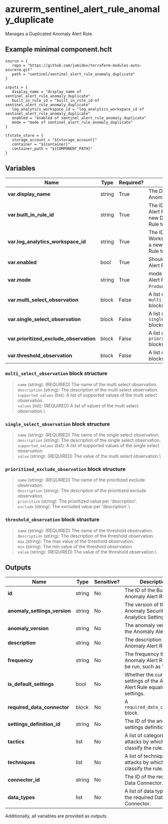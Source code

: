 # azurerm_sentinel_alert_rule_anomaly_duplicate

Manages a Duplicated Anomaly Alert Rule.

## Example minimal component.hclt

```hcl
source = {
   repo = "https://github.com/jumidev/terraform-modules-auto-azurerm.git" 
   path = "sentinel/sentinel_alert_rule_anomaly_duplicate" 
}

inputs = {
   display_name = "display_name of sentinel_alert_rule_anomaly_duplicate" 
   built_in_rule_id = "built_in_rule_id of sentinel_alert_rule_anomaly_duplicate" 
   log_analytics_workspace_id = "log_analytics_workspace_id of sentinel_alert_rule_anomaly_duplicate" 
   enabled = "enabled of sentinel_alert_rule_anomaly_duplicate" 
   mode = "mode of sentinel_alert_rule_anomaly_duplicate" 
}

tfstate_store = {
   storage_account = "${storage_account}" 
   container = "${container}" 
   container_path = "${COMPONENT_PATH}" 
}

```

## Variables

| Name | Type | Required? |  Description |
| ---- | ---- | --------- |  ----------- |
| **var.display_name** | string | True | The Display Name of the built-in Anomaly Alert Rule. | 
| **var.built_in_rule_id** | string | True | The ID of the built-in Anomaly Alert Rule. Changing this forces a new Duplicated Anomaly Alert Rule to be created. | 
| **var.log_analytics_workspace_id** | string | True | The ID of the Log Analytics Workspace. Changing this forces a new Duplicated Anomaly Alert Rule to be created. | 
| **var.enabled** | bool | True | Should the Duplicated Anomaly Alert Rule be enabled? | 
| **var.mode** | string | True | mode of the Duplicated Anomaly Alert Rule. Possible Values are `Production` and `Flighting`. | 
| **var.multi_select_observation** | block | False | A list of `multi_select_observation` blocks. | 
| **var.single_select_observation** | block | False | A list of `single_select_observation` blocks. | 
| **var.prioritized_exclude_observation** | block | False | A list of `prioritized_exclude_observation` blocks. | 
| **var.threshold_observation** | block | False | A list of `threshold_observation` blocks. | 

### `multi_select_observation` block structure

> `name` (string): (REQUIRED) The name of the multi select observation.\
> `description` (string): The description of the multi select observation.\
> `supported_values` (list): A list of supported values of the multi select observation.\
> `values` (list): (REQUIRED) A list of values of the multi select observation.\

### `single_select_observation` block structure

> `name` (string): (REQUIRED) The name of the single select observation.\
> `description` (string): The description of the single select observation.\
> `supported_values` (list): A list of supported values of the single select observation.\
> `value` (string): (REQUIRED) The value of the multi select observation.\

### `prioritized_exclude_observation` block structure

> `name` (string): (REQUIRED) The name of the prioritized exclude observation.\
> `description` (string): The description of the prioritized exclude observation.\
> `prioritize` (string): The prioritized value per 'description'.\
> `exclude` (string): The excluded value per 'description'.\

### `threshold_observation` block structure

> `name` (string): (REQUIRED) The name of the threshold observation.\
> `description` (string): The description of the threshold observation.\
> `max` (string): The max value of the threshold observation.\
> `min` (string): The min value of the threshold observation.\
> `value` (string): (REQUIRED) The value of the threshold observation.\



## Outputs

| Name | Type | Sensitive? | Description |
| ---- | ---- | --------- | --------- |
| **id** | string | No  | The ID of the Built-in Anomaly Alert Rule. | 
| **anomaly_settings_version** | string | No  | The version of the Anomaly Security ML Analytics Settings. | 
| **anomaly_version** | string | No  | The anomaly version of the Anomaly Alert Rule. | 
| **description** | string | No  | The description of the Anomaly Alert Rule. | 
| **frequency** | string | No  | The frequency the Anomaly Alert Rule will be run, such as "P1D". | 
| **is_default_settings** | bool | No  | Whether the current settings of the Anomaly Alert Rule equals default settings. | 
| **required_data_connector** | block | No  | A `required_data_connector` block. | 
| **settings_definition_id** | string | No  | The ID of the anomaly settings definition Id. | 
| **tactics** | list | No  | A list of categories of attacks by which to classify the rule. | 
| **techniques** | list | No  | A list of techniques of attacks by which to classify the rule. | 
| **connector_id** | string | No  | The ID of the required Data Connector. | 
| **data_types** | list | No  | A list of data types of the required Data Connector. | 

Additionally, all variables are provided as outputs.
